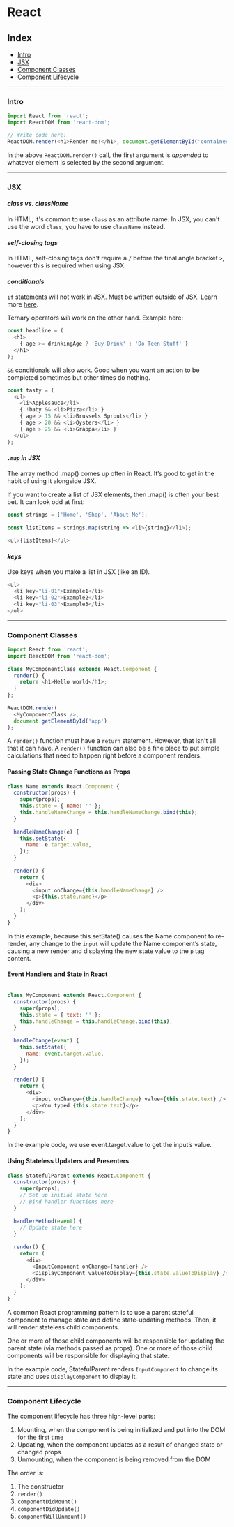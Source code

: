 # React

## Index
- [Intro](#intro)
- [JSX](#self-closing-tags)
- [Component Classes](#component-classes)
- [Component Lifecycle](#component-lifecycle)

---

### Intro
```js
import React from 'react';
import ReactDOM from 'react-dom';

// Write code here:
ReactDOM.render(<h1>Render me!</h1>, document.getElementById('container'));
```
In the above `ReactDOM.render()` call, the first argument is _appended_ to whatever element is selected by the second argument.

---

### JSX

#### _class vs. className_

In HTML, it's common to use `class` as an attribute name. In JSX, you can't use the word `class`, you have to use `className` instead.

#### _self-closing tags_

In HTML, self-closing tags don't require a `/` before the final angle bracket `>`, however this is required when using JSX.

#### _conditionals_

`if` statements will not work in JSX. Must be written outside of JSX. Learn more [here](https://reactjs.org/docs/jsx-in-depth.html).

Ternary operators _will_ work on the other hand. Example here:
```js
const headline = (
  <h1>
    { age >= drinkingAge ? 'Buy Drink' : 'Do Teen Stuff' }
  </h1>
);
```

`&&` conditionals will also work. Good when you want an action to be completed sometimes but other times do nothing.
```js
const tasty = (
  <ul>
    <li>Applesauce</li>
    { !baby && <li>Pizza</li> }
    { age > 15 && <li>Brussels Sprouts</li> }
    { age > 20 && <li>Oysters</li> }
    { age > 25 && <li>Grappa</li> }
  </ul>
);
```

#### _`.map` in JSX_

The array method .map() comes up often in React. It’s good to get in the habit of using it alongside JSX.

If you want to create a list of JSX elements, then .map() is often your best bet. It can look odd at first:
```js
const strings = ['Home', 'Shop', 'About Me'];
 
const listItems = strings.map(string => <li>{string}</li>);
 
<ul>{listItems}</ul>
```

#### _keys_

Use keys when you make a list in JSX (like an ID).
```js
<ul>
  <li key="li-01">Example1</li>
  <li key="li-02">Example2</li>
  <li key="li-03">Example3</li>
</ul>
```

---

### Component Classes
```js
import React from 'react';
import ReactDOM from 'react-dom';
 
class MyComponentClass extends React.Component {
  render() {
    return <h1>Hello world</h1>;
  }
};
 
ReactDOM.render(
  <MyComponentClass />,
  document.getElementById('app')
);
```

A `render()` function must have a `return` statement. However, that isn't all that it can have. A `render()` function can also be a fine place to put simple calculations that need to happen right before a component renders.

#### Passing State Change Functions as Props
```js
class Name extends React.Component {
  constructor(props) {
    super(props);
    this.state = { name: '' };
    this.handleNameChange = this.handleNameChange.bind(this);
  }
 
  handleNameChange(e) {
    this.setState({
      name: e.target.value,
    });
  }
 
  render() {
    return (
      <div>
        <input onChange={this.handleNameChange} />
        <p>{this.state.name}</p>
      </div>
    );
  }
}
```
In this example, because this.setState() causes the Name component to re-render, any change to the `input` will update the Name component’s state, causing a new render and displaying the new state value to the `p` tag content.

#### Event Handlers and State in React
```js

class MyComponent extends React.Component {
  constructor(props) {
    super(props);
    this.state = { text: '' };
    this.handleChange = this.handleChange.bind(this);
  }
 
  handleChange(event) {
    this.setState({
      name: event.target.value,
    });
  }
 
  render() {
    return (
      <div>
        <input onChange={this.handleChange} value={this.state.text} />
        <p>You typed {this.state.text}</p>
      </div>
    );
  }
}
```
In the example code, we use event.target.value to get the input’s value.

#### Using Stateless Updaters and Presenters
```js
class StatefulParent extends React.Component {
  constructor(props) {
    super(props);
    // Set up initial state here
    // Bind handler functions here
  }
 
  handlerMethod(event) {
    // Update state here
  }
 
  render() {
    return (
      <div>
        <InputComponent onChange={handler} />
        <DisplayComponent valueToDisplay={this.state.valueToDisplay} />
      </div>
    );
  }
}
```
A common React programming pattern is to use a parent stateful component to manage state and define state-updating methods. Then, it will render stateless child components.

One or more of those child components will be responsible for updating the parent state (via methods passed as props). One or more of those child components will be responsible for displaying that state.

In the example code, StatefulParent renders `InputComponent` to change its state and uses `DisplayComponent` to display it.

---

### Component Lifecycle
The component lifecycle has three high-level parts:

1. Mounting, when the component is being initialized and put into the DOM for the first time
2. Updating, when the component updates as a result of changed state or changed props
3. Unmounting, when the component is being removed from the DOM

The order is:
1. The constructor
2. `render()`
3. `componentDidMount()`
4. `componentDidUpdate()`
5. `componentWillUnmount()`